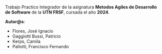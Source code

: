 Trabajo Practico Integrador de la asignatura **Metodos Agiles de Desarrollo de Software** de la **UTN FRSF**, cursada el año **2024**.

**Autor@s**:
+ Flores, José Ignacio
+ Gaggiotti Bussi, Patricio
+ Kerps, Camila
+ Pallotti, Francisco Fernando
